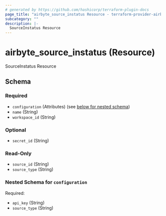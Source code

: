 ```yaml
---
# generated by https://github.com/hashicorp/terraform-plugin-docs
page_title: "airbyte_source_instatus Resource - terraform-provider-airbyte"
subcategory: ""
description: |-
  SourceInstatus Resource
---
```


# airbyte_source_instatus (Resource)

SourceInstatus Resource



<!-- schema generated by tfplugindocs -->
## Schema

### Required

- `configuration` (Attributes) (see [below for nested schema](#nestedatt--configuration))
- `name` (String)
- `workspace_id` (String)

### Optional

- `secret_id` (String)

### Read-Only

- `source_id` (String)
- `source_type` (String)

<a id="nestedatt--configuration"></a>
### Nested Schema for `configuration`

Required:

- `api_key` (String)
- `source_type` (String)


